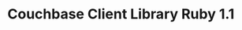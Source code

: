 <a id="couchbase-sdk-ruby-1-1"></a>

# Couchbase Client Library Ruby 1.1

<a id="getting-started"></a>
